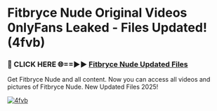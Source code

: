 # Fitbryce Nude Original Videos 0nlyFans Leaked - Files Updated! (4fvb)

<h3>🔴 CLICK HERE 🌐==►► <a href="https://tinyurl.com/52m3yx9h" rel="nofollow">Fitbryce Nude Updated Files</a></h3>

Get Fitbryce Nude and all content. Now you can access all videos and pictures of Fitbryce Nude. New Updated Files 2025!

[![4fvb](https://i.imgur.com/TnHtlc8.gif)](https://tinyurl.com/52m3yx9h)
